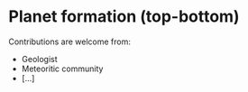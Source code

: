 # Planet formation (top-bottom)

Contributions are welcome from:
- Geologist
- Meteoritic community
- [...]